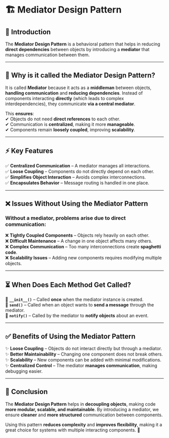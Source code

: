 # 🏗️ Mediator Design Pattern  

## 📌 Introduction  
The **Mediator Design Pattern** is a behavioral pattern that helps in reducing **direct dependencies** between objects by introducing a **mediator** that manages communication between them.  

---

## 🧐 Why is it called the Mediator Design Pattern?  
It is called **Mediator** because it acts as a **middleman** between objects, **handling communication** and **reducing dependencies**. Instead of components interacting **directly** (which leads to complex interdependencies), they communicate **via a central mediator**.  

This **ensures**:  
✔ Objects do not need **direct references** to each other.  
✔ Communication is **centralized**, making it more **manageable**.  
✔ Components remain **loosely coupled**, improving **scalability**.  

---

## ⚡ Key Features  
✅ **Centralized Communication** – A mediator manages all interactions.  
✅ **Loose Coupling** – Components do not directly depend on each other.  
✅ **Simplifies Object Interaction** – Avoids complex interconnections.  
✅ **Encapsulates Behavior** – Message routing is handled in one place.  

---

## ❌ Issues Without Using the Mediator Pattern  
### Without a mediator, problems arise due to **direct communication**:  
❌ **Tightly Coupled Components** – Objects rely heavily on each other.  
❌ **Difficult Maintenance** – A change in one object affects many others.  
❌ **Complex Communication** – Too many interconnections create **spaghetti code**.  
❌ **Scalability Issues** – Adding new components requires modifying multiple objects.  

---

## ⏳ When Does Each Method Get Called?  
🔹 **`__init__()`** – Called **once** when the mediator instance is created.  
🔹 **`send()`** – Called when an object wants to **send a message** through the mediator.  
🔹 **`notify()`** – Called by the mediator to **notify objects** about an event.  

---

## ✅ Benefits of Using the Mediator Pattern  
✨ **Loose Coupling** – Objects do not interact directly but through a mediator.  
✨ **Better Maintainability** – Changing one component does not break others.  
✨ **Scalability** – New components can be added with minimal modifications.  
✨ **Centralized Control** – The mediator **manages communication**, making debugging easier.  

---

## 🎯 Conclusion  
The **Mediator Design Pattern** helps in **decoupling objects**, making code **more modular, scalable, and maintainable**. By introducing a mediator, we ensure **cleaner** and **more structured** communication between components.  

Using this pattern **reduces complexity** and **improves flexibility**, making it a great choice for systems with multiple interacting components. 🚀  
